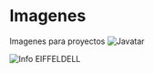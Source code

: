 # Imagenes
 Imagenes  para proyectos
![Javatar](https://user-images.githubusercontent.com/79823316/199960376-f210314b-b4e8-4873-9007-86fdd9d209e5.png)

![Info EIFFELDELL](https://user-images.githubusercontent.com/79823316/199964045-9828c4b1-75e5-478f-a89c-74ef0ceaafdd.png)
